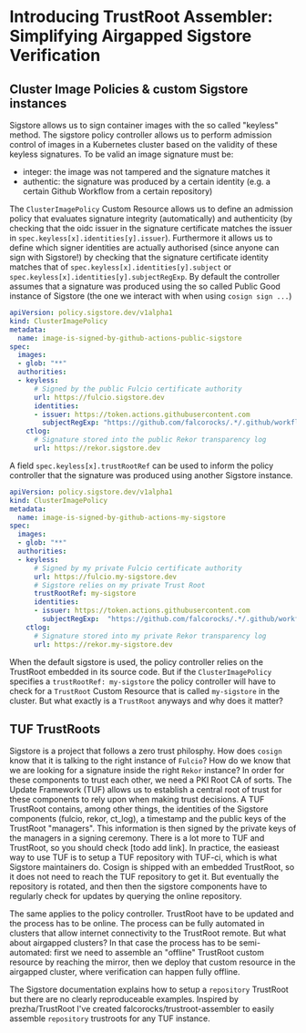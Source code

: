 # Introducing TrustRoot Assembler: Simplifying Airgapped Sigstore Verification

## Cluster Image Policies & custom Sigstore instances

Sigstore allows us to sign container images with the so called "keyless" method. The sigstore policy controller allows us to perform admission control of images in a Kubernetes cluster based on the validity of these keyless signatures. To be valid an image signature must be:
* integer: the image was not tampered and the signature matches it
* authentic: the signature was produced by a certain identity (e.g. a certain Github Workflow from a certain repository)

The `ClusterImagePolicy` Custom Resource allows us to define an admission policy that evaluates signature integrity (automatically) and authenticity (by checking that the oidc issuer in the signature certificate matches the issuer in `spec.keyless[x].identities[y].issuer`). Furthermore it allows us to define which signer identities are actually authorised (since anyone can sign with Sigstore!) by checking that the signature certificate identity matches that of `spec.keyless[x].identities[y].subject` or `spec.keyless[x].identities[y].subjectRegExp`. By default the controller assumes that a signature was produced using the so called Public Good instance of Sigstore (the one we interact with when using `cosign sign ...`)

```yaml
apiVersion: policy.sigstore.dev/v1alpha1
kind: ClusterImagePolicy
metadata:
  name: image-is-signed-by-github-actions-public-sigstore
spec:
  images:
  - glob: "**"
  authorities:
  - keyless:
      # Signed by the public Fulcio certificate authority
      url: https://fulcio.sigstore.dev
      identities:
      - issuer: https://token.actions.githubusercontent.com
        subjectRegExp: "https://github.com/falcorocks/.*/.github/workflows/.*@refs/heads/main"
    ctlog:
      # Signature stored into the public Rekor transparency log
      url: https://rekor.sigstore.dev
```

A field `spec.keyless[x].trustRootRef` can be used to inform the policy controller that the signature was produced using another Sigstore instance.

```yaml
apiVersion: policy.sigstore.dev/v1alpha1
kind: ClusterImagePolicy
metadata:
  name: image-is-signed-by-github-actions-my-sigstore
spec:
  images:
  - glob: "**"
  authorities:
  - keyless:
      # Signed by my private Fulcio certificate authority
      url: https://fulcio.my-sigstore.dev
      # Sigstore relies on my private Trust Root
      trustRootRef: my-sigstore
      identities:
      - issuer: https://token.actions.githubusercontent.com
        subjectRegExp:  "https://github.com/falcorocks/.*/.github/workflows/.*@refs/heads/main"
    ctlog:
      # Signature stored into my private Rekor transparency log
      url: https://rekor.my-sigstore.dev
```

When the default sigstore is used, the policy controller relies on the TrustRoot embedded in its source code. But if the `ClusterImagePolicy` specifies a `trustRootRef: my-sigstore` the policy controller will have to check for a `TrustRoot` Custom Resource that is called `my-sigstore` in the cluster. But what exactly is a `TrustRoot` anyways and why does it matter?

## TUF TrustRoots

Sigstore is a project that follows a zero trust philosphy. How does `cosign` know that it is talking to the right instance of `Fulcio`? How do we know that we are looking for a signature inside the right `Rekor` instance? In order for these components to trust each other, we need a PKI Root CA of sorts. The Update Framework (TUF) allows us to establish a central root of trust for these components to rely upon when making trust decisions. A TUF TrustRoot contains, among other things, the identities of the Sigstore components (fulcio, rekor, ct_log), a timestamp and the public keys of the TrustRoot "managers". This information is then signed by the private keys of the managers in a signing ceremony. There is a lot more to TUF and TrustRoot, so you should check [todo add link]. In practice, the easieast way to use TUF is to setup a TUF repository with TUF-ci, which is what Sigstore maintainers do. Cosign is shipped with an embedded TrustRoot, so it does not need to reach the TUF repository to get it. But eventually the repository is rotated, and then then the sigstore components have to regularly check for updates by querying the online repository.

The same applies to the policy controller. TrustRoot have to be updated and the process has to be online. The process can be fully automated in clusters that allow internet connectivity to the TrustRoot remote. But what about airgapped clusters? In that case the process has to be semi-automated: first we need to assemble an "offline" TrustRoot custom resource by reaching the mirror, then we deploy that custom resource in the airgapped cluster, where verification can happen fully offline.

The Sigstore documentation explains how to setup a `repository` TrustRoot but there are no clearly reproduceable examples. Inspired by prezha/TrustRoot I've created falcorocks/trustroot-assembler to easily assemble `repository` trustroots for any TUF instance. 